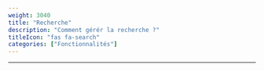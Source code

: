 ```yaml
---
weight: 3040
title: "Recherche"
description: "Comment gérér la recherche ?"
titleIcon: "fas fa-search"
categories: ["Fonctionnalités"]
---
```


---
